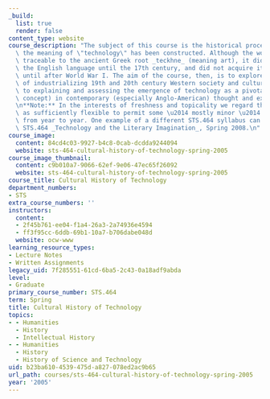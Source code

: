 ```yaml
---
_build:
  list: true
  render: false
content_type: website
course_description: "The subject of this course is the historical process by which\
  \ the meaning of \"technology\" has been constructed. Although the word itself is\
  \ traceable to the ancient Greek root _teckhne_ (meaning art), it did not enter\
  \ the English language until the 17th century, and did not acquire its current meaning\
  \ until after World War I. The aim of the course, then, is to explore various sectors\
  \ of industrializing 19th and 20th century Western society and culture with a view\
  \ to explaining and assessing the emergence of technology as a pivotal word (and\
  \ concept) in contemporary (especially Anglo-American) thought and expression.\n\
  \n**Note:** In the interests of freshness and topicality we regard the STS.464 syllabus\
  \ as sufficiently flexible to permit some \u2014 mostly minor \u2014 variations\
  \ from year to year. One example of a different STS.464 syllabus can be found in\
  \ STS.464 _Technology and the Literary Imagination_, Spring 2008.\n"
course_image:
  content: 84cd4c03-9927-b4c8-0cab-dcdda9244094
  website: sts-464-cultural-history-of-technology-spring-2005
course_image_thumbnail:
  content: c9b010a7-9066-62ef-9e06-47ec65f26092
  website: sts-464-cultural-history-of-technology-spring-2005
course_title: Cultural History of Technology
department_numbers:
- STS
extra_course_numbers: ''
instructors:
  content:
  - 2f45b761-ee04-f1a4-26a3-2a74936e4594
  - ff3f95cc-6ddb-69b1-10a7-b706dabe048d
  website: ocw-www
learning_resource_types:
- Lecture Notes
- Written Assignments
legacy_uid: 7f285551-61cd-6ba5-2c43-0a18adf9abda
level:
- Graduate
primary_course_number: STS.464
term: Spring
title: Cultural History of Technology
topics:
- - Humanities
  - History
  - Intellectual History
- - Humanities
  - History
  - History of Science and Technology
uid: b23ba610-4539-475d-a827-078ed2ac9b65
url_path: courses/sts-464-cultural-history-of-technology-spring-2005
year: '2005'
---
```

